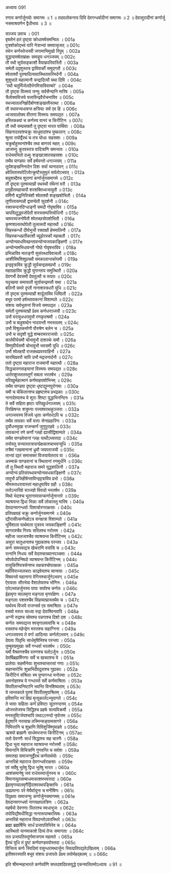 अध्यायः 091

रणाय कर्णार्जुनयोः समागमः ॥ 1 ॥ तदवलोकनाय दिवि देवगन्धर्वादीनां समागमः ॥ 2 ॥ देवासुरादीनां कर्णार्जु नसमाश्रयणेन द्वैधीभावः ॥ 3 ॥

सञ्जय उवाच ।	001  
वृषसेनं हतं दृष्ट्वा क्रोधामर्षसमन्वितः ।	001a  
पुत्रशोकोद्भवं वारि नेत्राभ्यां समवासृजत् ॥	001c  
रथेन कर्णस्तेजस्वी जगामाभिमुखो रिपुम् ।	002a  
युद्धायामर्षताम्राक्षः समाहूय धनञ्जयम् ॥	002c  
तौ रथौ सूर्यसङ्काशौ वैयाघ्रपरिवारितौ ।	003a  
समेतौ ददृशुस्तत्र द्वाविवार्कौ समुद्गतौ ॥	003c  
श्वेताश्वौ पुरुषादित्यावास्थितावरिमर्दनौ ।	004a  
शुशुभाते महात्मानौ चन्द्रादित्यौ यथा दिवि ।	004c  
\'रथौ चतुर्भिर्जलदैर्भगमित्राविवाम्बरे\' ॥	004e  
तौ दृष्ट्वा विस्मयं जग्मुः सर्वसैन्यानि मारिष ।	005a  
त्रैलोक्यविजये यत्ताविन्द्रवैरोचनाविव ॥	005c  
रथज्यातलनिर्ह्रादैर्बाणशङ्खरवैस्तथा ।	006a  
तौ रथावभ्यधावन्त क्षत्रियाः सर्व एव हि ॥	006c  
ध्वजावालोक्य वीराणां विस्मयः समपद्यत ।	007a  
हस्तिकक्ष्यां च कर्णस्य वानरं च किरीटिनः ॥	007c  
तौ रथौ सम्प्रसक्तौ तु दृष्ट्वा भारत पार्थिवाः ।	008a  
सिंहनादरवांश्चक्रुः साधुवादांश्च पुष्कलान् ॥	008c  
श्रुत्वा तयोर्द्वैरथं च तत्र योधाः सहस्रशः ।	009a  
चक्रुर्बाहुस्वनांश्चैव तथा बाणरवं महत् ॥	009c  
आजघ्नुः कुरवस्तत्र वादित्राणि समन्ततः ।	010a  
राधेयमभितो दध्मुः शङ्खाञ्शतसहस्रशः ॥	010c  
तथैव पाण्डवाः सर्वे हर्षयन्तो धनञ्जयम् ।	011a  
तूर्यशङ्खनिनादेन दिशः सर्वा व्यनादयन् ॥	011c  
क्ष्वेलितास्फोटितोत्क्रुष्टैस्तुमुलं सर्वतोऽभवत् ।	012a  
बाहुशब्दैश्च शूराणां कर्णार्जुनसमागमे ॥	012c  
तौ दृष्ट्वा पुरुषव्याघ्रौ रथस्थौ रथिनां वरौ ।	013a  
प्रगृहीतमहाचापौ शरशक्तिध्वजायुतौ ॥	013c  
वर्मिणौ बद्धनिस्त्रिंशौ श्वेताश्वौ शङ्खशोभितौ ।	014a  
तूणीरवसम्पन्नौ द्वावप्येतौ सुदर्शनौ ॥	014c  
रक्तचन्दनदिग्धाङ्गौ समदौ गोवृषाविव ।	015a  
चापविद्युद्ध्वजोपेतौ शस्त्रसम्पत्तियोधिनौ ॥	015c  
चामरव्यजनोपैतौ श्वेतच्छत्रोपशोभितौ ।	016a  
कृष्णशल्यरथोपेतौ तुल्यरूपौ महारथौ ॥	016c  
सिंहस्कन्धौ दीर्घभुजौ रक्ताक्षौ हेममालिनौ ।	017a  
सिंहस्कन्धप्रतीकाशौ व्यूढोरस्कौ महाबलौ ।	017c  
अन्योन्यवधमिच्छन्तावन्योन्यजयकाङ्क्षिणौ ॥	017e  
अन्योन्यमभिधावन्तौ गोष्ठे गोवृषभाविव ।	018a  
प्रभिन्नाविव मातङ्गौ सुसंरब्धाविवाचलौ ॥	018c  
आशीविषशिशुप्रख्यौ यमकालान्तकोपमौ ।	019a  
इन्द्रवृत्राविव क्रुद्धौ सूर्यचन्द्रसमप्रभौ ॥	019c  
महाग्रहाविव क्रुद्धौ युगान्ताय समुत्थितौ ।	020a  
देवगर्भौ देवसमौ देवतुल्यौ च रूपतः ॥	020c  
यदृच्छया समायातौ सूर्याचन्द्रमसौ यथा ।	021a  
बलिनौ समरे दृप्तौ नानाशस्त्रधरौ युधि ॥	021c  
तौ दृष्ट्वा पुरुषव्याघ्रौ शार्दूलाविव धिष्ठितौ ।	022a  
बभूव परमो हर्षस्तावकानां विशाम्पते ॥	022c  
संशयः सर्वभूतानां विजये समपद्यत ।	023a  
समेतौ पुरुषव्याघ्रौ प्रेक्ष्य कर्णधनञ्जयौ ॥	023c  
उभौ वरायुधधरावुभौ रणकृतश्रमौ ।	024a  
उभौ च बाहुशब्देन नादयन्तौ नभस्तलम् ॥	024c  
उभौ विश्रुतकर्माणौ पौरुषेण बलेन च ।	025a  
उभौ च सदृशौ युद्धे शम्बरामरराजयोः ॥	025c  
कार्तवीर्यसमौ चोभावुभौ दाशरथेः समौ ।	026a  
विष्णुवीर्यसमौ चोभावुभौ भवसमौ युधि ॥	026c  
उभौ श्वेतहयौ राजन्रथप्रवरवाहिनौ ।	027a  
सारथिप्रवरौ चापि उभौ मद्रजनार्दनौ ॥	027c  
ततो दृष्ट्वा महाराज राजमानौ महारथौ ।	028a  
सिद्धचारणसङ्घानां विस्मयः समपद्यत ॥	028c  
धार्तराष्ट्रास्ततस्तूर्णं सबला भरतर्षभ ।	029a  
परिवव्रुर्महात्मानं कर्णमाहवशोभिनम् ॥	029c  
तथैव पाण्डवा दृष्ट्वा धृष्टद्युम्नपुरोगमाः ।	030a  
यमौ च चेकितानश्च प्रहृष्टाश्च प्रभद्रकाः ॥	030c  
नानादेश्याश्च ये शूराः शिष्टा युद्धाभिनन्दिनः ।	031a  
ते सर्वे सहिता हृष्टाः परिवव्रुर्धनञ्जयम् ॥	031c  
रिरक्षिषन्तः शत्रुघ्नाः पत्त्यश्वरथकुञ्जराः ।	032a  
धनञ्जयस्य विजये धृताः कर्णवधेऽपि च ॥	032c  
तथैव तावकाः सर्वे यत्ताः सेनाप्रहारिणः ।	033a  
दुर्योधनमुखा राजन्कर्णं जुगुपुराहवे ॥	033c  
तावकानां रणे कर्णो ग्लहो ह्यासीद्विशाम्पते ।	034a  
तथैव पाण्डवेयानां ग्लहः पार्थोऽभवत्तदा ॥	034c  
तयोस्तु सभ्यास्तत्रासन्प्रेक्षकाश्चाभवन्युधि ।	035a  
तत्रैषां ग्लहमानानां ध्रुवौ जयपराजयौ ॥	035c  
ताभ्यां द्यतं समासक्तं विजयायेतराय वा ।	036a  
अस्माकं पाण्डवानां च स्थितानां रणमूर्धनि ॥	036c  
तौ तु स्थितौ महाराज समरे युद्धशालिनौ ।	037a  
अन्योन्यं प्रतिसंरब्धावन्योन्यवधकाङ्क्षिणौ ॥	037c  
तावुभौ प्रजिहीर्षन्ताविन्द्रवृत्राविव प्रभो ।	038a  
भीमरूपधरावास्तां महाधूमाविव ग्रहौ ॥	038c  
ततोऽन्तरिक्षे सञ्जज्ञे विवादो भरतर्षभ ।	039a  
मिथो भेदाश्च भूतानामासन्कर्णार्जुनान्तरे ॥	039c  
व्याश्रयन्त द्विधा भिन्नाः सर्वे लोकास्तु मारिष ।	040a  
देवदानवगन्धर्वाः पिशाचोरगराक्षसाः ।	040c  
प्रतिपक्षग्रहं चक्रुः कर्णार्जुनसमागमे ॥	040e  
द्यौरासीत्कर्णपक्षेऽत्र सनक्षत्रा विशाम्पते ।	041a  
भूर्विशाला पार्थमाता पुत्रस्य जयकाङ्क्षिणी ॥	041c  
सागराश्चैव गिरयः सरितश्च नरोत्तम ।	042a  
महीजा जलजाश्चैव व्याश्रयन्त किरीटिनम् ॥	042c  
असुरा यातुधानाश्च गुह्यकाश्च परन्तप ।	043a  
कर्णः समभवद्यत्र खेचराणि वयांसि च ॥	043c  
रत्नानि निधयः सर्वे वेदाश्चाख्यानपञ्चमाः ।	044a  
सोपवेदोपनिषदो व्याश्रयन्त किरीटिनम् ॥	044c  
वासुकिश्चित्रसेनश्च तक्षकश्चोपतक्षकः ।	045a  
महीवियज्जलचराः काद्रवेयाश्च सान्वयाः ।	045c  
विषवन्तो महानागा वेगिनश्चार्जुनेऽभवन् ॥	045e  
ऐरावताः सौरभेया वैशालेयाश्च भोगिनः ।	046a  
एतेऽभवन्नर्जुनस्य पापाः सर्पाश्च कर्णतः ॥	046c  
ईहामृगा व्यालमृगा मङ्गला मृगपक्षिणः ।	047a  
मङ्गलाः पशवश्चैव सिंहव्याघ्रास्तथैव च ।	047c  
पार्थस्य विजये राजन्सर्व एव समाश्रिताः ॥	047e  
वसवो मरुतः साध्या रुद्रा देवाश्विनावपि ।	048a  
अग्नी रुद्रश्च सोमश्च पन्नगाश्च दिशो दश ।	048c  
कर्णतः समपद्यन्त श्वसृगालवयांसि च ॥	048e  
वसवश्च महेन्द्रेण मरुतश्च सहाग्निना ।	049a  
धनञ्जयस्य ते वर्गा आदित्याः कर्णतोऽभवन् ॥	049c  
देवताः पितृभिः सार्धमृषिभिश्च परन्तप ।	050a  
तुम्बुरुप्रमुखाः सर्वे गन्धर्वा भरतर्षभ ।	050c  
यमौ वैश्रवणश्चैव वरुणश्च यतोऽर्जुनः ॥	050e  
देवर्षिब्रह्मर्षिगणाः सर्वे च खचराश्च ये ।	051a  
प्रालेयाः सहमौनेयाः शुभाश्चाप्सरसां गणाः ॥	051c  
सहाप्सरोभिः शुभ्राभिर्देवदूताश्च गुह्यकाः ।	052a  
किरीटिनं संश्रिताः स्म पुण्यगन्धा मनोरमाः ॥	052c  
अमनोज्ञाश्च ये गन्धास्ते सर्वे कर्णमाश्रिताः ।	053a  
विपरीतान्यनिष्टानि भवन्ति विनशिष्यताम् ॥	053c  
ये त्वन्तकाले पुरुषं विपरीतमुपाश्रितम् ।	054a  
प्रविशन्ति नरं क्षिप्रं मृत्युकालेऽभ्युपागते ।	054c  
ते भावाः सहिताः कर्णं प्रविष्टाः सूतनन्दनम् ॥	054e  
ओजस्तेजश्च सिद्धिश्च प्रहर्षः सत्यविक्रमौ ।	055a  
मनस्तुष्टिर्जयश्चापि तथाऽऽनन्दो नृपोत्तम ॥	055c  
ईदृशानि नरव्याघ्र तस्मिन्सङ्ग्रामसागरे ।	056a  
निमित्तानि च शुभ्राणि विविशुर्जिष्णुमाहवे ॥	056c  
ऋषयो ब्राह्मणैः सार्धमभजन्त किरीटिनम् ॥	057ac  
ततो देवगणैः सार्धं सिद्धाश्च सह चारणैः ।	058a  
द्विधा भूता महाराज व्याश्रयन्त नरोत्तमौ ॥	058c  
विमानानि विचित्राणि गुणवन्ति च सर्वशः ।	059a  
समारुह्य समाजग्मुर्द्वैरथं कर्णपार्थयोः ।	059c  
अन्तरिक्षे महाराज देवगन्धर्वराक्षसाः ॥	059e  
एवं सर्वेषु भूतेषु द्विधा भूतेषु भारत ।	060a  
आशंसमानेषु जयं राधेयस्यार्जुनस्य च ।	060c  
विमानायुतसम्बाधमाकाशमभवत्तदा ॥	060e  
ईहामृगव्यालमृगैर्द्विपाश्वरथपङ्क्तिभिः ।	061a  
ऊह्यमानाः परे मेघैर्वायुना च मनीषिणः ।	061c  
दिदृक्षवः समाजग्मुः कर्णार्जुनसमागमम् ॥	061e  
देवदानवगन्धर्वा नागयक्षपतत्रिणः ।	062a  
महर्षयो देवगणाः पितरश्च स्वधाभुजः ॥	062c  
तपोविद्यौषधीसिद्धा नानारूपाम्बरत्विषः ।	063a  
अन्तरिक्षे महाराज विवदन्तोऽवतस्थिरे ॥	063c  
ब्रह्मा ब्रह्मर्षिभिः सार्धं प्रजापतिभिरेव च ।	064a  
आस्थितो यानमाकाशे दिव्यं तेजः समागताः ॥	064c  
ततः प्रजापतिस्तूर्णमाजगाम महामते ।	065a  
द्वैरथं युधि तं द्रुष्टं कर्णपाण्डवयोस्तदा ॥	065c  
विजित्य कर्णः स्विदिमां वसुन्धरामथार्जुनः स्वित्प्रतिपद्यतेऽखिलाम् ।	066a  
इतीश्वरस्यापि बभूव संशयः प्रजापतेः प्रेक्ष्य तयोर्महद्बलम् ॥ ॥	066c  

इति श्रीमन्महाभारते कर्णपर्वणि सप्तदशदिवसयुद्धे एकनवतितमोऽध्यायः ॥ 91 ॥
